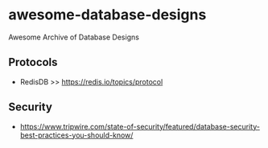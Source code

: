 # awesome-database-designs
Awesome Archive of Database Designs

## Protocols
- RedisDB >> https://redis.io/topics/protocol

## Security
- https://www.tripwire.com/state-of-security/featured/database-security-best-practices-you-should-know/
